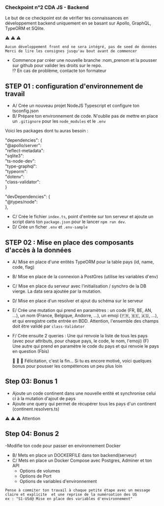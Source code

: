 ### Checkpoint n°2 CDA JS - Backend

Le but de ce checkpoint est de vérifier tes connaissances en développement backend uniquement en se basant sur Apollo, GraphQL, TypeORM et SQlite.

:warning: :warning: :warning:

```
Aucun développement front end ne sera intégré, pas de seed de données
Merci de lire les consignes jusqu'au bout avant de commencer
```

- Commence par créer une nouvelle branche :nom_prenom et la pousser sur github pour valider les droits sur le repo.\
  :interrobang: En cas de problème, contacte ton formateur

## STEP 01 : configuration d'environnement de travail

- A/ Crée un nouveau projet NodeJS Typescript et configure ton tsconfig.json
- B/ Prépare ton environnement de code. N'oublie pas de mettre en place un `.gitignore` pour les `node_modules` et le `.env`

Voici les packages dont tu auras besoin :

"dependencies": {\
 "@apollo/server":\
 "reflect-metadata":\
 "sqlite3":\
 "ts-node-dev":\
 "type-graphql":\
 "typeorm":\
 "dotenv":\
 "class-validator":\
}

"devDependencies": {\
 "@types/node":\
},

- C/ Crée le fichier `index.ts`, point d'entrée sur ton serveur et ajoute un script dans ton `package.json` pour le lancer `npm run dev`.
- D/ Crée un ficher `.env` et `.env-sample`

## STEP 02 : Mise en place des composants d'accès à la données

- A/ Mise en place d'une entités TypeORM pour la table pays (id, name, code, flag)
- B/ Mise en place de la connexion à PostGres (utilise les variables d'env)
- C/ Mise en place du serveur avec l'initialisation / synchro de la DB vierge. La data sera ajoutée par la mutation.
- D/ Mise en place d'un resolver et ajout du schéma sur le serveur

- E/ Crée une mutation qui prend en paramètres :
  un code (FR, BE, AN, ...),
  un nom (France, Belgique, Andorre, ...),
  un emoji (🇫🇷, 🇧🇪, 🇦🇩, ...),
  et qui enregistre cette entrée en BDD.
  Attention, l'ensemble des champs doit être validé par `class-Validator`

- F/ Crée ensuite 2 queries :
  Une qui renvoie la liste de tous les pays (avec pour attributs, pour chaque pays, le code, le nom, l'emoji) (F)\
  Une autre qui prend en paramètre le code du pays et qui renvoie le pays en question (Fbis)

  :tada: :tada: :tada:
  Félicitation, c'est la fin...
  Si tu es encore motivé, voici quelques bonus pour pousser les compétences un peu plus loin

## Step 03: Bonus 1

- Ajoute un code continent dans une nouvelle entité et synchronise celui ci à la mutation d'ajout de pays
- Ajoute une query qui permet de récupérer tous les pays d'un continent (continent.resolvers.ts)

:warning: :warning: :warning: Attention

## Step 04: Bonus 2

-Modifie ton code pour passer en environnement Docker

- B/ Mets en place un DOCKERFILE dans ton backend(serveur)
- C/ Mets en place un Docker Compose avec Postgres, Adminer et ton API
  - Options de volumes
  - Options de Port
  - Options de variables d'environnement

```
Pense à commiter ton travail à chaque petite étape avec un message claire et explicite  et une reprise de la numéroation des US
ex : "S1-USd@ Mise en place des variables d'environnement"
```

